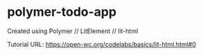 # polymer-todo-app

Created using Polymer // LitElement // lit-html

Tutorial URL: https://open-wc.org/codelabs/basics/lit-html.html#0
